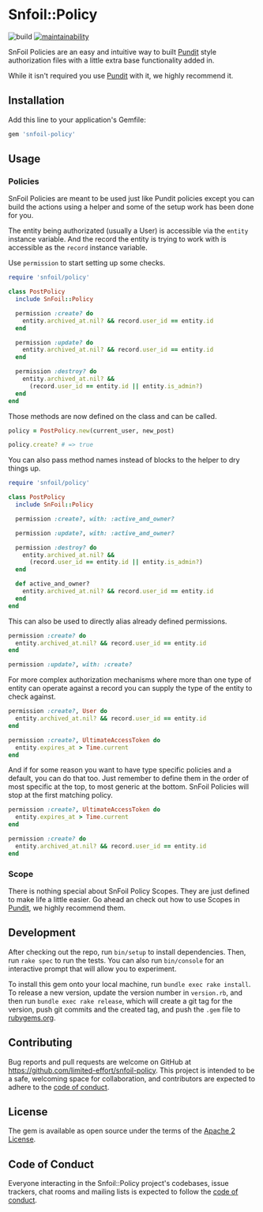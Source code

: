 # Snfoil::Policy

![build](https://github.com/limited-effort/snfoil-policy/actions/workflows/main.yml/badge.svg) [![maintainability](https://api.codeclimate.com/v1/badges/81c3abdb068a2305d4ce/maintainability)](https://codeclimate.com/github/limited-effort/snfoil-policy/maintainability)

SnFoil Policies are an easy and intuitive way to built [Pundit](https://github.com/varvet/pundit) style authorization files with a little extra base functionality added in.


While it isn't required you use [Pundit](https://github.com/varvet/pundit) with it, we highly recommend it.

## Installation

Add this line to your application's Gemfile:

```ruby
gem 'snfoil-policy'
```

## Usage

### Policies

SnFoil Policies are meant to be used just like Pundit policies except you can build the actions using a helper and some of the setup work has been done for you.

The entity being authorizated (usually a User) is accessible via the `entity` instance variable.
And the record the entity is trying to work with is accessible as the `record` instance variable.

Use `permission` to start setting up some checks.

```ruby
require 'snfoil/policy'

class PostPolicy
  include SnFoil::Policy

  permission :create? do
    entity.archived_at.nil? && record.user_id == entity.id
  end

  permission :update? do
    entity.archived_at.nil? && record.user_id == entity.id
  end

  permission :destroy? do
    entity.archived_at.nil? &&
      (record.user_id == entity.id || entity.is_admin?)
  end
end
```

Those methods are now defined on the class and can be called.

```ruby
policy = PostPolicy.new(current_user, new_post)

policy.create? # => true
```

You can also pass method names instead of blocks to the helper to dry things up.

```ruby
require 'snfoil/policy'

class PostPolicy
  include SnFoil::Policy

  permission :create?, with: :active_and_owner?

  permission :update?, with: :active_and_owner?

  permission :destroy? do
    entity.archived_at.nil? &&
      (record.user_id == entity.id || entity.is_admin?)
  end

  def active_and_owner?
    entity.archived_at.nil? && record.user_id == entity.id
  end
end
```

This can also be used to directly alias already defined permissions.

```ruby
permission :create? do
  entity.archived_at.nil? && record.user_id == entity.id
end

permission :update?, with: :create?
```

For more complex authorization mechanisms where more than one type of entity can operate against a record you can supply the type of the entity to check against.

```ruby
permission :create?, User do
  entity.archived_at.nil? && record.user_id == entity.id
end

permission :create?, UltimateAccessToken do
  entity.expires_at > Time.current
end
```

And if for some reason you want to have type specific policies and a default, you can do that too.  Just remember to define them in the order of most specific at the top, to most generic at the bottom.  SnFoil Policies will stop at the first matching policy.

```ruby
permission :create?, UltimateAccessToken do
  entity.expires_at > Time.current
end

permission :create? do
  entity.archived_at.nil? && record.user_id == entity.id
end

```

### Scope

There is nothing special about SnFoil Policy Scopes.  They are just defined to make life a little easier. Go ahead an check out how to use Scopes in [Pundit](https://github.com/varvet/pundit#scopes), we highly recommend them.


## Development

After checking out the repo, run `bin/setup` to install dependencies. Then, run `rake spec` to run the tests. You can also run `bin/console` for an interactive prompt that will allow you to experiment.

To install this gem onto your local machine, run `bundle exec rake install`. To release a new version, update the version number in `version.rb`, and then run `bundle exec rake release`, which will create a git tag for the version, push git commits and the created tag, and push the `.gem` file to [rubygems.org](https://rubygems.org).

## Contributing

Bug reports and pull requests are welcome on GitHub at https://github.com/limited-effort/snfoil-policy. This project is intended to be a safe, welcoming space for collaboration, and contributors are expected to adhere to the [code of conduct](https://github.com/limited-effort/snfoil-policy/blob/main/CODE_OF_CONDUCT.md).

## License

The gem is available as open source under the terms of the [Apache 2 License](https://opensource.org/licenses/Apache-2.0).

## Code of Conduct

Everyone interacting in the Snfoil::Policy project's codebases, issue trackers, chat rooms and mailing lists is expected to follow the [code of conduct](https://github.com/limited-effort/snfoil-policy/blob/main/CODE_OF_CONDUCT.md).
